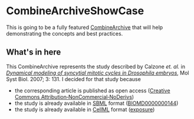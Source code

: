 # CombineArchiveShowCase

This is going to be a fully featured [CombineArchive](http://combinearchive.org) that will help demonstrating the concepts and best practices.

## What's in here

This CombineArchive represents the study described by Calzone *et. al.* in [*Dynamical modeling of syncytial mitotic cycles in Drosophila embryos*](http://dx.doi.org/10.1038%2Fmsb4100171), Mol Syst Biol. 2007; 3: 131.
I decided for that study because

* the corresponding article is published as open access ([Creative Commons Attribution‐NonCommercial‐NoDerivs](http://creativecommons.org/licenses/by-nc-nd/3.0/))
* the study is already available in [SBML](http://sbml.org/) format ([BIOMD0000000144](http://www.ebi.ac.uk/biomodels-main/BIOMD0000000144))
* the study is already available in [CellML](http://www.cellml.org/) format ([exposure](http://models.cellml.org/exposure/1a3f36d015121d5596565fe7d9afb332))
